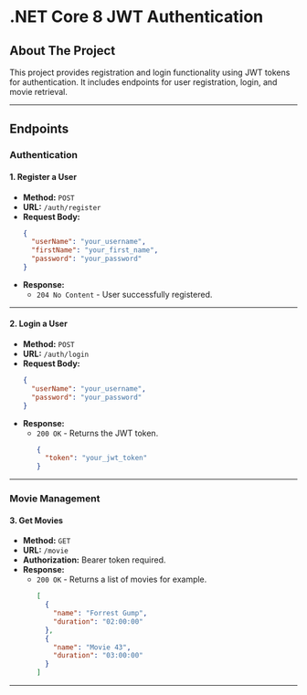 # .NET Core 8 JWT Authentication 

## About The Project

This project provides registration and login functionality using JWT tokens for authentication. It includes endpoints for user registration, login, and movie retrieval.

---

## Endpoints

### Authentication

#### 1. Register a User

- **Method:** `POST`
- **URL:** `/auth/register`
- **Request Body:**
    ```json
    {
      "userName": "your_username",
      "firstName": "your_first_name",
      "password": "your_password"
    }
    ```
- **Response:**
  - `204 No Content` - User successfully registered.

---

#### 2. Login a User

- **Method:** `POST`
- **URL:** `/auth/login`
- **Request Body:**
    ```json
    {
      "userName": "your_username",
      "password": "your_password"
    }
    ```
- **Response:**
  - `200 OK` - Returns the JWT token.
    ```json
    {
      "token": "your_jwt_token"
    }
    ```

---

### Movie Management

#### 3. Get Movies

- **Method:** `GET`
- **URL:** `/movie`
- **Authorization:** Bearer token required.
- **Response:**
  - `200 OK` - Returns a list of movies for example.
    ```json
    [
      {
        "name": "Forrest Gump",
        "duration": "02:00:00"
      },
      {
        "name": "Movie 43",
        "duration": "03:00:00"
      }
    ]
    ```

---

